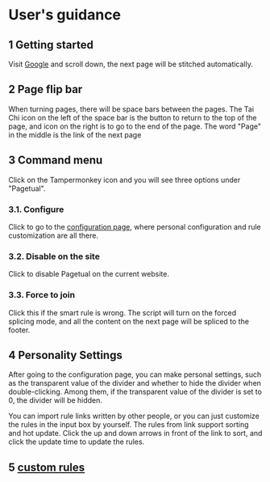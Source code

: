 # User's guidance
## 1 Getting started
Visit [Google](https://www.google.com/search?q=pagetual) and scroll down, the next page will be stitched automatically.

## 2 Page flip bar
When turning pages, there will be space bars between the pages. The Tai Chi icon on the left of the space bar is the button to return to the top of the page, and icon on the right is to go to the end of the page. The word "Page" in the middle is the link of the next page

## 3 Command menu
Click on the Tampermonkey icon and you will see three options under "Pagetual".
### 3.1. Configure
Click to go to the [configuration page](https://github.com/hoothin/UserScripts/tree/master/Pagetual), where personal configuration and rule customization are all there.
### 3.2. Disable on the site
Click to disable Pagetual on the current website.
### 3.3. Force to join
Click this if the smart rule is wrong. The script will turn on the forced splicing mode, and all the content on the next page will be spliced ​​to the footer.

## 4 Personality Settings
After going to the configuration page, you can make personal settings, such as the transparent value of the divider and whether to hide the divider when double-clicking. Among them, if the transparent value of the divider is set to 0, the divider will be hidden.

You can import rule links written by other people, or you can just customize the rules in the input box by yourself. The rules from link support sorting and hot update. Click the up and down arrows in front of the link to sort, and click the update time to update the rules.

## 5 [custom rules](/rule)
